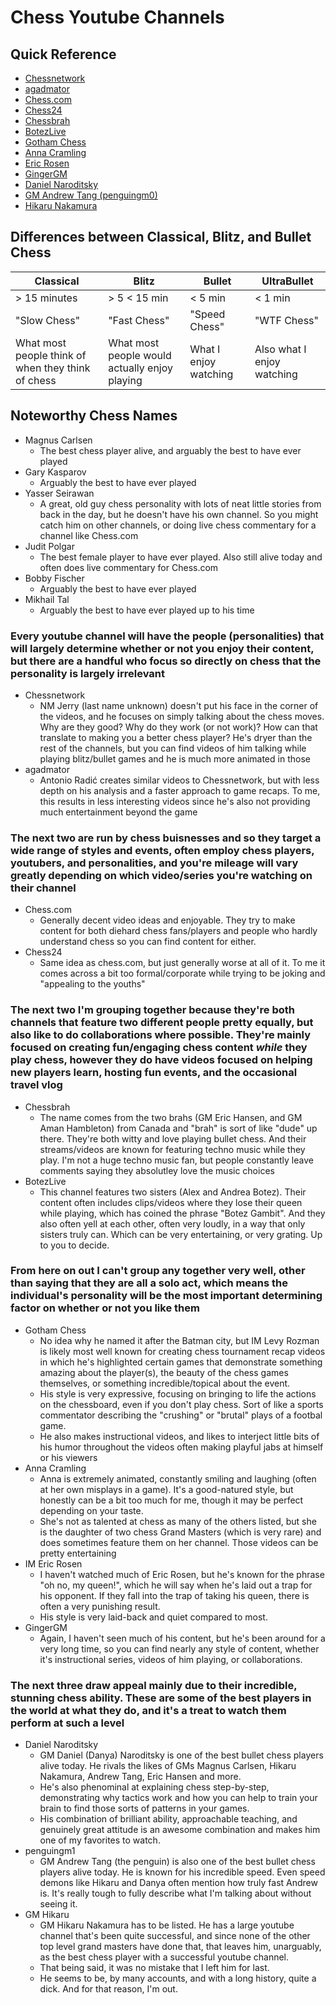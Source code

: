 # Chess Youtube Channels
## Quick Reference
- [Chessnetwork](https://www.youtube.com/@ChessNetwork)
- [agadmator](https://www.youtube.com/@agadmator)
- [Chess.com](https://www.youtube.com/@chess)
- [Chess24](https://www.youtube.com/@Chess24)
- [Chessbrah](https://www.youtube.com/@chessbrah)
- [BotezLive](https://www.youtube.com/@BotezLive)
- [Gotham Chess](https://www.youtube.com/@GothamChess)
- [Anna Cramling](https://www.youtube.com/@AnnaCramling)
- [Eric Rosen](https://www.youtube.com/@eric-rosen)
- [GingerGM](https://www.youtube.com/@GingerGM)
- [Daniel Naroditsky](https://www.youtube.com/@DanielNaroditskyGM)
- [GM Andrew Tang (penguingm0)](https://www.youtube.com/@penguingm1)
- [Hikaru Nakamura](https://www.youtube.com/@GMHikaru)

## Differences between Classical, Blitz, and Bullet Chess
| Classical | Blitz | Bullet | UltraBullet |
|---------------------|--------------------|--------------------|--------------------|
| > 15 minutes | > 5 < 15 min | < 5 min | < 1 min |
| "Slow Chess" | "Fast Chess" | "Speed Chess" | "WTF Chess" |
| What most people think of when they think of chess | What most people would actually enjoy playing | What I enjoy watching | Also what I enjoy watching |

## Noteworthy Chess Names
- Magnus Carlsen
    - The best chess player alive, and arguably the best to have ever played
- Gary Kasparov
    - Arguably the best to have ever played
- Yasser Seirawan
    - A great, old guy chess personality with lots of neat little stories from back in the day, but he doesn't have his own channel. So you might catch him on other channels, or doing live chess commentary for a channel like Chess.com
- Judit Polgar
    - The best female player to have ever played. Also still alive today and often does live commentary for Chess.com
- Bobby Fischer
    - Arguably the best to have ever played
- Mikhail Tal
    - Arguably the best to have ever played up to his time

### Every youtube channel will have the people (personalities) that will largely determine whether or not you enjoy their content, but there are a handful who focus so directly on chess that the personality is largely irrelevant
- Chessnetwork
    - NM Jerry (last name unknown) doesn't put his face in the corner of the videos, and he focuses on simply talking about the chess moves. Why are they good? Why do they work (or not work)? How can that translate to making you a better chess player? He's dryer than the rest of the channels, but you can find videos of him talking while playing blitz/bullet games and he is much more animated in those
- agadmator
    - Antonio Radić creates similar videos to Chessnetwork, but with less depth on his analysis and a faster approach to game recaps. To me, this results in less interesting videos since he's also not providing much entertainment beyond the game

### The next two are run by chess buisnesses and so they target a wide range of styles and events, often employ chess players, youtubers, and personalities, and you're mileage will vary greatly depending on which video/series you're watching on their channel
- Chess.com
    - Generally decent video ideas and enjoyable. They try to make content for both diehard chess fans/players and people who hardly understand chess so you can find content for either.
- Chess24
    - Same idea as chess.com, but just generally worse at all of it. To me it comes across a bit too formal/corporate while trying to be joking and "appealing to the youths"

### The next two I'm grouping together because they're both channels that feature two different people pretty equally, but also like to do collaborations where possible. They're mainly focused on creating fun/engaging chess content *while* they play chess, however they do have videos focused on helping new players learn, hosting fun events, and the occasional travel vlog
- Chessbrah
    - The name comes from the two brahs (GM Eric Hansen, and GM Aman Hambleton) from Canada and "brah" is sort of like "dude" up there. They're both witty and love playing bullet chess. And their streams/videos are known for featuring techno music while they play. I'm not a huge techno music fan, but people constantly leave comments saying they absolutley love the music choices
- BotezLive
    - This channel features two sisters (Alex and Andrea Botez). Their content often includes clips/videos where they lose their queen while playing, which has coined the phrase "Botez Gambit". And they also often yell at each other, often very loudly, in a way that only sisters truly can. Which can be very entertaining, or very grating. Up to you to decide.

### From here on out I can't group any together very well, other than saying that they are all a solo act, which means the individual's personality will be the most important determining factor on whether or not you like them

- Gotham Chess
    - No idea why he named it after the Batman city, but IM Levy Rozman is likely most well known for creating chess tournament recap videos in which he's highlighted certain games that demonstrate something amazing about the player(s), the beauty of the chess games themselves, or something incredible/topical about the event.
    - His style is very expressive, focusing on bringing to life the actions on the chessboard, even if you don't play chess. Sort of like a sports commentator describing the "crushing" or "brutal" plays of a footbal game.
    - He also makes instructional videos, and likes to interject little bits of his humor throughout the videos often making playful jabs at himself or his viewers
- Anna Cramling
    - Anna is extremely animated, constantly smiling and laughing (often at her own misplays in a game). It's a good-natured style, but honestly can be a bit too much for me, though it may be perfect depending on your taste.
    - She's not as talented at chess as many of the others listed, but she is the daughter of two chess Grand Masters (which is very rare) and does sometimes feature them on her channel. Those videos can be pretty entertaining
- IM Eric Rosen
    - I haven't watched much of Eric Rosen, but he's known for the phrase "oh no, my queen!", which he will say when he's laid out a trap for his opponent. If they fall into the trap of taking his queen, there is often a very punishing result.
    - His style is very laid-back and quiet compared to most.
- GingerGM
    - Again, I haven't seen much of his content, but he's been around for a very long time, so you can find nearly any style of content, whether it's instructional series, videos of him playing, or collaborations.

### The next three draw appeal mainly due to their incredible, stunning chess ability. These are some of the best players in the world at what they do, and it's a treat to watch them perform at such a level

- Daniel Naroditsky
    - GM Daniel (Danya) Naroditsky is one of the best bullet chess players alive today. He rivals the likes of GMs Magnus Carlsen, Hikaru Nakamura, Andrew Tang, Eric Hansen and more.
    - He's also phenominal at explaining chess step-by-step, demonstrating why tactics work and how you can help to train your brain to find those sorts of patterns in your games.
    - His combination of brilliant ability, approachable teaching, and genuinely great attitude is an awesome combination and makes him one of my favorites to watch.
- penguingm1 
    - GM Andrew Tang (the penguin) is also one of the best bullet chess players alive today. He is known for his incredible speed. Even speed demons like Hikaru and Danya often mention how truly fast Andrew is. It's really tough to fully describe what I'm talking about without seeing it.
- GM Hikaru 
    - GM Hikaru Nakamura has to be listed. He has a large youtube channel that's been quite successful, and since none of the other top level grand masters have done that, that leaves him, unarguably, as the best chess player with a successful youtube channel.
    - That being said, it was no mistake that I left him for last.
    - He seems to be, by many accounts, and with a long history, quite a dick. And for that reason, I'm out.